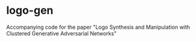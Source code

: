 # logo-gen
Accompanying code for the paper "Logo Synthesis and Manipulation with Clustered Generative Adversarial Networks"
